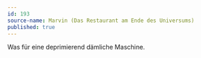 ```yaml
---
id: 193
source-name: Marvin (Das Restaurant am Ende des Universums)
published: true
---
```

 Was für eine deprimierend dämliche Maschine.
